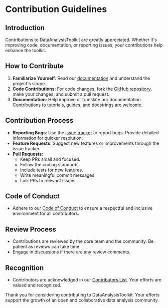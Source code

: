 # Contribution Guidelines

## Introduction

Contributions to DataAnalysisToolkit are greatly appreciated. Whether it's improving code, documentation, or reporting issues, your contributions help enhance the toolkit.

## How to Contribute

1. **Familiarize Yourself**: Read our [documentation](link-to-docs) and understand the project's scope.
2. **Code Contributions**: For code changes, fork the [GitHub repository](link-to-repo), make your changes, and submit a pull request.
3. **Documentation**: Help improve or translate our documentation. Contributions to tutorials, guides, and docstrings are welcome.

## Contribution Process

- **Reporting Bugs**: Use the [issue tracker](link-to-issues) to report bugs. Provide detailed information for quicker resolution.
- **Feature Requests**: Suggest new features or improvements through the issue tracker.
- **Pull Requests**:
  - Keep PRs small and focused.
  - Follow the coding standards.
  - Include tests for new features.
  - Write meaningful commit messages.
  - Link PRs to relevant issues.

## Code of Conduct

- Adhere to our [Code of Conduct](link-to-code-of-conduct) to ensure a respectful and inclusive environment for all contributors.

## Review Process

- Contributions are reviewed by the core team and the community. Be patient as reviews can take time.
- Engage in discussions if there are any review comments.

## Recognition

- Contributors are acknowledged in our [Contributors List](link-to-contributors). Your efforts are valued and recognized.

Thank you for considering contributing to DataAnalysisToolkit. Your efforts support the growth of an open and collaborative data analysis community.
